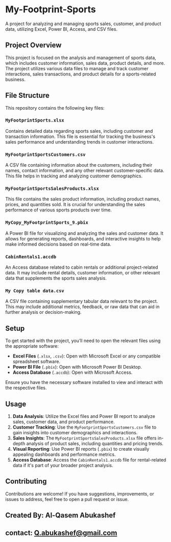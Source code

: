 # My-Footprint-Sports

A project for analyzing and managing sports sales, customer, and product data, utilizing Excel, Power BI, Access, and CSV files.

## Project Overview

This project is focused on the analysis and management of sports data, which includes customer information, sales data, product details, and more. The project utilizes various data files to manage and track customer interactions, sales transactions, and product details for a sports-related business.

## File Structure

This repository contains the following key files:

### `MyFootprintSports.xlsx`
Contains detailed data regarding sports sales, including customer and transaction information. This file is essential for tracking the business's sales performance and understanding trends in customer interactions.

### `MyFootprintSportsCustomers.csv`
A CSV file containing information about the customers, including their names, contact information, and any other relevant customer-specific data. This file helps in tracking and analyzing customer demographics.

### `MyFootprintSportsSalesProducts.xlsx`
This file contains the sales product information, including product names, prices, and quantities sold. It is crucial for understanding the sales performance of various sports products over time.

### `MyCopy_MyFootprintSports_9.pbix`
A Power BI file for visualizing and analyzing the sales and customer data. It allows for generating reports, dashboards, and interactive insights to help make informed decisions based on real-time data.

### `CabinRentals1.accdb`
An Access database related to cabin rentals or additional project-related data. It may include rental details, customer information, or other relevant data that supplements the sports sales analysis.

### `My Copy table data.csv`
A CSV file containing supplementary tabular data relevant to the project. This may include additional metrics, feedback, or raw data that can aid in further analysis or decision-making.

## Setup

To get started with the project, you’ll need to open the relevant files using the appropriate software:

- **Excel Files** (`.xlsx`, `.csv`): Open with Microsoft Excel or any compatible spreadsheet software.
- **Power BI File** (`.pbix`): Open with Microsoft Power BI Desktop.
- **Access Database** (`.accdb`): Open with Microsoft Access.

Ensure you have the necessary software installed to view and interact with the respective files.

## Usage

1. **Data Analysis**: Utilize the Excel files and Power BI report to analyze sales, customer data, and product performance.
2. **Customer Tracking**: Use the `MyFootprintSportsCustomers.csv` file to gain insights into customer demographics and interactions.
3. **Sales Insights**: The `MyFootprintSportsSalesProducts.xlsx` file offers in-depth analysis of product sales, including quantities and pricing trends.
4. **Visual Reporting**: Use Power BI reports (`.pbix`) to create visually appealing dashboards and performance metrics.
5. **Access Database**: Access the `CabinRentals1.accdb` file for rental-related data if it's part of your broader project analysis.

## Contributing

Contributions are welcome! If you have suggestions, improvements, or issues to address, feel free to open a pull request or issue.

## Created By: Al-Qasem Abukashef 
## contact: Q.abukashef@gmail.com
